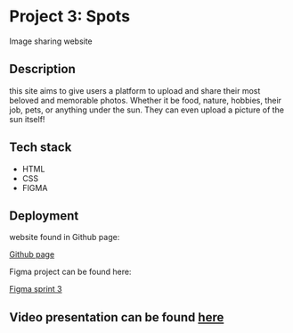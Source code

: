 # Project 3: Spots

Image sharing website

## Description

this site aims to give users a platform to upload and share their most beloved and memorable photos. Whether it be food, nature, hobbies, their job, pets, or anything under the sun. They can even upload a picture of the sun itself!

## Tech stack

- HTML
- CSS
- FIGMA

## Deployment

website found in Github page:

[Github page](https://jone-dejesus.github.io/se_project_spots/index.html)

Figma project can be found here:

[Figma sprint 3](https://www.figma.com/design/BBNm2bC3lj8QQMHlnqRsga/Sprint-3-Project%3A-Spots?node-id=0-1&node-type=canvas&t=lKykWuRVgFPpKC0i-0)

## Video presentation can be found [here](https://drive.google.com/file/d/1a5QiL2m253gRy5VydierdwwH7KN6BbLM/view?usp=drive_link)
